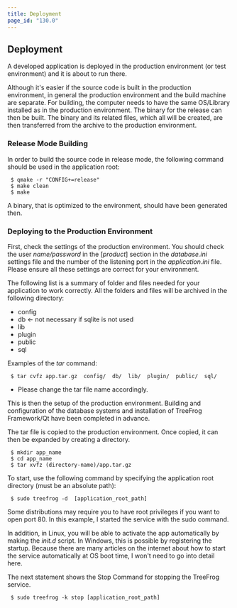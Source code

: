 ```yaml
---
title: Deployment
page_id: "130.0"
---
```


## Deployment

A developed application is deployed in the production environment (or test environment) and it is about to run there.

Although it's easier if the source code is built in the production environment, in general the production environment and the build machine are separate. For building, the computer needs to have the same OS/Library installed as in the production environment. The binary for the release can then be built. The binary and its related files, which all will be created, are then transferred from the archive to the production environment.

### Release Mode Building

In order to build the source code in release mode, the following command should be used in the application root:

```
 $ qmake -r "CONFIG+=release"
 $ make clean
 $ make
```

A binary, that is optimized to the environment, should have been generated then.

### Deploying to the Production Environment

First, check the settings of the production environment. You should check the user *name/password* in the [*product*] section in the *database.ini* settings file and the number of the listening port in the *application.ini* file. Please ensure all these settings are correct for your environment.

The following list is a summary of folder and files needed for your application to work correctly. All the folders and files will be archived in the following directory:

* config
* db      ← not necessary if sqlite is not used
* lib
* plugin
* public
* sql

Examples of the *tar* command:

```
 $ tar cvfz app.tar.gz  config/  db/  lib/  plugin/  public/  sql/
```

- Please change the tar file name accordingly.

This is then the setup of the production environment. Building and configuration of the database systems and installation of TreeFrog Framework/Qt have been completed in advance.

The tar file is copied to the production environment. Once copied, it can then be expanded by creating a directory.

```
 $ mkdir app_name
 $ cd app_name
 $ tar xvfz (directory-name)/app.tar.gz
```

To start, use the following command by specifying the application root directory (must be an absolute path):

```
 $ sudo treefrog -d  [application_root_path]
```

Some distributions may require you to have root privileges if you want to open port 80. In this example, I started the service with the sudo command.

In addition, in Linux, you will be able to activate the app automatically by making the *init.d* script. In Windows, this is possible by registering the startup. Because there are many articles on the internet about how to start the service automatically at OS boot time, I won't need to go into detail here.

The next statement shows the Stop Command for stopping the TreeFrog service.

```
 $ sudo treefrog -k stop [application_root_path]
```
